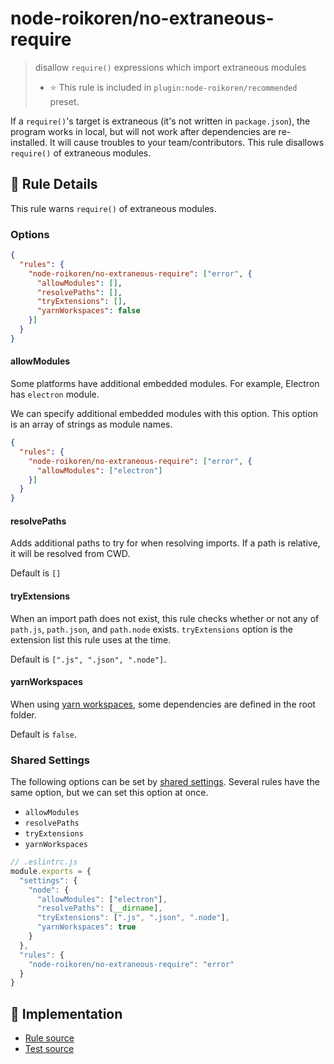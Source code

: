 # node-roikoren/no-extraneous-require
> disallow `require()` expressions which import extraneous modules
> - ⭐️ This rule is included in `plugin:node-roikoren/recommended` preset.

If a `require()`'s target is extraneous (it's not written in `package.json`), the program works in local, but will not work after dependencies are re-installed. It will cause troubles to your team/contributors.
This rule disallows `require()` of extraneous modules.

## 📖 Rule Details

This rule warns `require()` of extraneous modules.

### Options

```json
{
  "rules": {
    "node-roikoren/no-extraneous-require": ["error", {
      "allowModules": [],
      "resolvePaths": [],
      "tryExtensions": [],
      "yarnWorkspaces": false
    }]
  }
}
```

#### allowModules

Some platforms have additional embedded modules.
For example, Electron has `electron` module.

We can specify additional embedded modules with this option.
This option is an array of strings as module names.

```json
{
  "rules": {
    "node-roikoren/no-extraneous-require": ["error", {
      "allowModules": ["electron"]
    }]
  }
}
```

#### resolvePaths

Adds additional paths to try for when resolving imports.
If a path is relative, it will be resolved from CWD.

Default is `[]`

#### tryExtensions

When an import path does not exist, this rule checks whether or not any of `path.js`, `path.json`, and `path.node` exists.
`tryExtensions` option is the extension list this rule uses at the time.

Default is `[".js", ".json", ".node"]`.

#### yarnWorkspaces

When using [yarn workspaces](https://classic.yarnpkg.com/en/docs/workspaces), some dependencies are
defined in the root folder.

Default is `false`.

### Shared Settings

The following options can be set by [shared settings](http://eslint.org/docs/user-guide/configuring.html#adding-shared-settings).
Several rules have the same option, but we can set this option at once.

- `allowModules`
- `resolvePaths`
- `tryExtensions`
- `yarnWorkspaces`

```js
// .eslintrc.js
module.exports = {
  "settings": {
    "node": {
      "allowModules": ["electron"],
      "resolvePaths": [__dirname],
      "tryExtensions": [".js", ".json", ".node"],
      "yarnWorkspaces": true
    }
  },
  "rules": {
    "node-roikoren/no-extraneous-require": "error"
  }
}
```

## 🔎 Implementation

- [Rule source](https://github.com/roikoren755/eslint-plugin-node/blob/v3.0.3/src/rules/no-extraneous-require.ts)
- [Test source](https://github.com/roikoren755/eslint-plugin-node/blob/v3.0.3/tests/src/rules/no-extraneous-require.ts)
